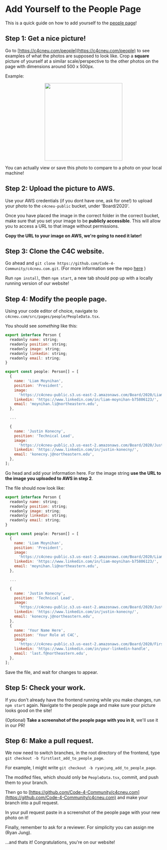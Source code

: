 # Add Yourself to the People Page

This is a quick guide on how to add yourself to the [people page](https://c4cneu.com/people)!


## Step 1: Get a nice picture!

Go to [https://c4cneu.com/people](https://c4cneu.com/people) to see examples of what the photos are supposed to look like. Crop a **square** picture of yourself at a similar scale/perspective to the other photos on the page with dimensions around 500 x 500px.

Example:

<img src="https://c4cneu-public.s3.us-east-2.amazonaws.com/Board/2020/Jack-B.jpg" style="display: block; height: 250px; margin: auto;">

You can actually view or save this photo to compare to a photo on your local machine!

## Step 2: Upload the picture to AWS.

Use your AWS credentials (if you dont have one, ask for one!) to upload your photo to the `c4cneu-public` bucket, under 'Board/2020'.

Once you have placed the image in the correct folder in the correct bucket, make sure that you set your image to be **publicly accessible**. This will allow you to access a URL to that image without permissions.

**Copy the URL to your image on AWS, we're going to need it later!**


## Step 3: Clone the C4C website.

Go ahead and `git clone https://github.com/Code-4-Community/c4cneu.com.git`. (For more information see the repo [here](https://github.com/Code-4-Community/c4cneu.com)
)

Run `npm install`, then `npm start`, a new tab should pop up with a locally running version of our website!

## Step 4: Modify the people page.

Using your code editor of choice, navigate to `c4cneu.com/src/pages/people/PeopleData.tsx`.

You should see *something* like this:

```js
export interface Person {
  readonly name: string;
  readonly position: string;
  readonly image: string;
  readonly linkedin: string;
  readonly email: string;
}

export const people: Person[] = [
  {
    name: 'Liam Moynihan',
    position: 'President',
    image:
      'https://c4cneu-public.s3.us-east-2.amazonaws.com/Board/2020/Liam-M.jpg',
    linkedin: 'https://www.linkedin.com/in/liam-moynihan-b75806123/',
    email: 'moynihan.li@northeastern.edu',
  },

  ...

  {
    name: 'Justin Konecny',
    position: 'Technical Lead',
    image:
      'https://c4cneu-public.s3.us-east-2.amazonaws.com/Board/2020/Justin-K.jpg',
    linkedin: 'https://www.linkedin.com/in/justin-konecny/',
    email: 'konecny.j@northeastern.edu',
  },
];

```

Go head and add your information here. For the image string **use the URL to the image you uploaded to AWS in step 2**.


The file should now look like:

```js
export interface Person {
  readonly name: string;
  readonly position: string;
  readonly image: string;
  readonly linkedin: string;
  readonly email: string;
}

export const people: Person[] = [
  {
    name: 'Liam Moynihan',
    position: 'President',
    image:
      'https://c4cneu-public.s3.us-east-2.amazonaws.com/Board/2020/Liam-M.jpg',
    linkedin: 'https://www.linkedin.com/in/liam-moynihan-b75806123/',
    email: 'moynihan.li@northeastern.edu',
  },

  ...

  {
    name: 'Justin Konecny',
    position: 'Technical Lead',
    image:
      'https://c4cneu-public.s3.us-east-2.amazonaws.com/Board/2020/Justin-K.jpg',
    linkedin: 'https://www.linkedin.com/in/justin-konecny/',
    email: 'konecny.j@northeastern.edu',
  },
  {
    name: 'Your Name Here',
    position: 'Your Role at C4C',
    image:
      'https://c4cneu-public.s3.us-east-2.amazonaws.com/Board/2020/First-L.jpg',
    linkedin: 'https://www.linkedin.com/in/your-linkedin-handle',
    email: 'last.f@northeastern.edu',
  },
];

```

Save the file, and wait for changes to appear.

## Step 5: Check your work.

If you don't already have the frontend running while you make changes, run `npm start` again. Navigate to the people page and make sure your picture looks good on the site!


(Optional)
**Take a screenshot of the people page with you in it**, we'll use it in our PR!


## Step 6: Make a pull request.


We now need to switch branches, in the root directory of the frontend, type `git checkout -b firstlast_add_to_people_page`.

For example, I might write `git checkout -b ryanjung_add_to_people_page`.

The modifed files, which should only be `PeopleData.tsx`, commit, and push them to your branch.

Then go to [https://github.com/Code-4-Community/c4cneu.com](https://github.com/Code-4-Community/c4cneu.com) and make your branch into a pull request.

In your pull request paste in a screenshot of the people page with your new photo on it!

Finally, remember to ask for a reviewer. For simplicity you can assign me (Ryan Jung).


...and thats it! Congratulations, you're on our website!